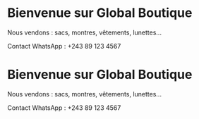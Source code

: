 <!DOCTYPE html>
<html lang="fr">
<head>
  <meta charset="UTF-8">
  <title>Global Boutique</title>
</head>
<body>
  <h1>Bienvenue sur Global Boutique</h1>
  <p>Nous vendons : sacs, montres, vêtements, lunettes...</p>
  <p>Contact WhatsApp : +243 89 123 4567</p>
</body>
</html# Boutique-vente-
Vente en ligne global <!DOCTYPE html>
<html lang="fr">
<head>
  <meta charset="UTF-8">
  <title>Global Boutique</title>
</head>
<body>
  <h1>Bienvenue sur Global Boutique</h1>
  <p>Nous vendons : sacs, montres, vêtements, lunettes...</p>
  <p>Contact WhatsApp : +243 89 123 4567</p>
</body>
</html>

